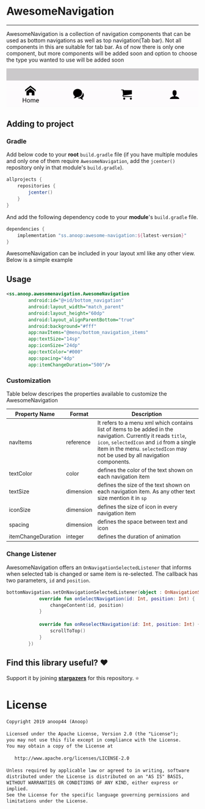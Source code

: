 # AwesomeNavigation
--------------------

AwesomeNavigation is a collection of navigation components that can be used as bottom navigations as well as top navigation(Tab bar). Not all components in this are suitable for tab bar. As of now there is only one component, but more components will be added soon and option to choose the type you wanted to use will be added soon

![gif of AwesomeNavigation in use](https://raw.githubusercontent.com/anoop44/AwesomeNavigation/master/art/awesome-navigation-style1-demo.gif)

## Adding to project

### Gradle 
Add below code to your **root** `build.gradle` file (if you have multiple modules and only one of them require `AwesomeNavigation`, add the `jcenter()` repository only in that module's `build.gradle`).
```gradle
allprojects {
    repositories {
        jcenter()
    }
}
```
And add the following dependency code to your **module**'s `build.gradle` file.
```gradle
dependencies {
    implementation "ss.anoop:awesome-navigation:${latest-version}"
}
```
AwesomeNavigation can be included in your layout xml like any other view. Below is a simple example

## Usage
```xml 
<ss.anoop.awesomenavigation.AwesomeNavigation
        android:id="@+id/bottom_navigation"
        android:layout_width="match_parent"
        android:layout_height="60dp"
        android:layout_alignParentBottom="true"
        android:background="#fff"
        app:navItems="@menu/bottom_navigation_items"
        app:textSize="14sp"
        app:iconSize="24dp"
        app:textColor="#000"
        app:spacing="4dp"
        app:itemChangeDuration="500"/>
```
### Customization

Table below descripes the properties available to customize the AwesomeNavigation

| Property Name          | Format    | Description                                                                                                                                                                                                          |
|------------------------|-----------|----------------------------------------------------------------------------------------------------------------------------------------------------------------------------------------------------------------------|
| navItems               | reference | It refers to a menu xml which contains list of items to be added in the navigation. Currently it reads `title`, `icon`, `selectedIcon` and `id` from a single item in the menu. `selectedIcon` may not be used by all navigation components.                               |
| textColor              | color     | defines the color of the text shown on each navigation item   |
| textSize               | dimension | defines the size of the text shown on each navigation item. As any other text size mention it in `sp`   |
| iconSize               | dimension | defines the size of icon in every navigation item |
| spacing                | dimension | defines the space between text and icon |
| itemChangeDuration     | integer   | defines the duration of animation |

### Change Listener
AwesomeNavigation offers an `OnNavigationSelectedListener` that informs when selected tab is changed or same item is re-selected. The callback has two parameters, `id` and `position`.

```kotlin
bottomNavigation.setOnNavigationSelectedListener(object : OnNavigationSelectedListener {
            override fun onSelectNavigation(id: Int, position: Int) {
                changeContent(id, position)
            }

            override fun onReselectNavigation(id: Int, position: Int) {
                scrollToTop()
            }
        })
```


## Find this library useful? :heart:
Support it by joining __[stargazers](https://github.com/anoop44/AwesomeNavigation/stargazers)__ for this repository. :star:

# License
```
Copyright 2019 anoop44 (Anoop)

Licensed under the Apache License, Version 2.0 (the "License");
you may not use this file except in compliance with the License.
You may obtain a copy of the License at

   http://www.apache.org/licenses/LICENSE-2.0

Unless required by applicable law or agreed to in writing, software
distributed under the License is distributed on an "AS IS" BASIS,
WITHOUT WARRANTIES OR CONDITIONS OF ANY KIND, either express or implied.
See the License for the specific language governing permissions and
limitations under the License.
```